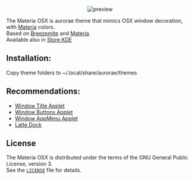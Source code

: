 <p align="center">
  <img src="https://raw.githubusercontent.com/jcmljunior/Materia-OSX/master/resources/preview.jpeg" alt="preview"/>
</p>

The Materia OSX is aurorae theme that mimics OSX window decoration, with [Materia](https://github.com/PapirusDevelopmentTeam/materia-kde) colors. <br>
Based on [Breezemite](https://github.com/andreyorst/Breezemite) and [Materia](https://github.com/PapirusDevelopmentTeam/materia-kde).<br>
Available also in [Store KDE](https://store.kde.org/p/1268282/)

## Installation:
Copy theme folders to ~/.local/share/aurorae/themes

## Recommendations:
+ [Window Title Applet](https://www.opendesktop.org/p/1274218/)
+ [Window Buttons Applet](https://www.opendesktop.org/p/1272871/)
+ [Window AppMenu Applet](https://www.opendesktop.org/p/1274975/)
+ [Latte Dock](https://store.kde.org/p/1169519/)

## License
The Materia OSX is distributed under the terms of the GNU General Public License, version 3.<br>
See the [`LICENSE`](LICENSE) file for details.

